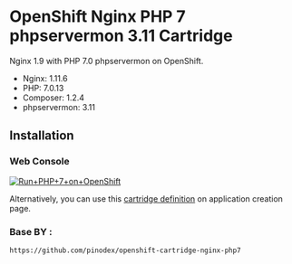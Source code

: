 # OpenShift Nginx PHP 7 phpservermon 3.11 Cartridge
Nginx 1.9 with PHP 7.0 phpservermon  on OpenShift.

* Nginx: 1.11.6
* PHP: 7.0.13
* Composer: 1.2.4
* phpservermon: 3.11

## Installation

### Web Console
<a href="https://openshift.redhat.com/app/console/application_type/custom?cartridges%5B%5D=http://cartreflect-claytondev.rhcloud.com/github/pinodex/openshift-cartridge-nginx-php7&amp;name=php"><img alt="Run+PHP+7+on+OpenShift" src="https://launch-shifter.rhcloud.com/launch/light/Run%20PHP%207%20on.svg" /></a>

Alternatively, you can use this [cartridge definition](http://cartreflect-claytondev.rhcloud.com/github/pinodex/openshift-cartridge-nginx-php7) on application creation page.


### Base BY : 
```
https://github.com/pinodex/openshift-cartridge-nginx-php7
```


